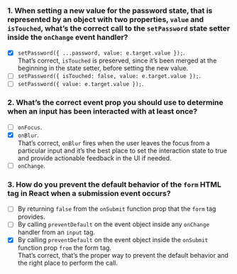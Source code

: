 ### 1. When setting a new value for the password state, that is represented by an object with two properties, `value` and `isTouched`, what’s the correct call to the `setPassword` state setter inside the `onChange` event handler?

- [x] `setPassword({ ...password, value: e.target.value });`. <br>
      That’s correct, `isTouched` is preserved, since it’s been merged at the beginning in the state setter, before setting the new value.
- [ ] `setPassword({ isTouched: false, value: e.target.value });`.
- [ ] `setPassword({ value: e.target.value });`.

### 2. What’s the correct event prop you should use to determine when an input has been interacted with at least once?

- [ ] `onFocus`.
- [x] `onBlur`. <br>
      That’s correct, `onBlur` fires when the user leaves the focus from a particular input and it’s the best place to set the interaction state to true and provide actionable feedback in the UI if needed.
- [ ] `onChange`.

### 3. How do you prevent the default behavior of the `form` HTML tag in React when a submission event occurs?

- [ ] By returning `false` from the `onSubmit` function prop that the `form` tag provides.
- [ ] By calling `preventDefault` on the event object inside any `onChange` handler from an `input` tag.
- [x] By calling `preventDefault` on the event object inside the `onSubmit` function prop `from` the form tag. <br>
      That’s correct, that’s the proper way to prevent the default behavior and the right place to perform the call.
